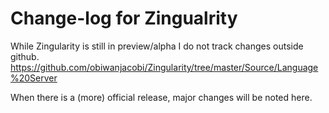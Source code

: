 # Change-log for Zingualrity

While Zingularity is still in preview/alpha I do not track changes outside github.
https://github.com/obiwanjacobi/Zingularity/tree/master/Source/Language%20Server

When there is a (more) official release, major changes will be noted here.
